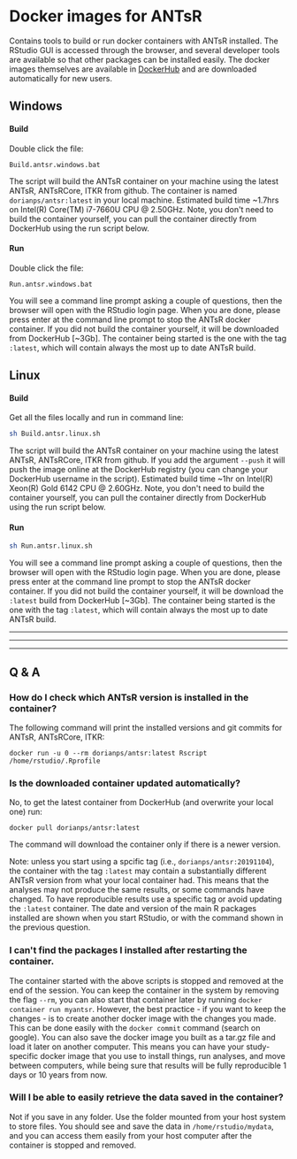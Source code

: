 # Docker images for ANTsR
Contains tools to build or run docker containers with ANTsR installed. The RStudio GUI is accessed through the browser, and several developer tools are available so that other packages can be installed easily. The docker images themselves are available in [DockerHub](https://hub.docker.com/u/dorianps) and are downloaded automatically for new users.


## Windows
#### Build
Double click the file:
```
Build.antsr.windows.bat
```
The script will build the ANTsR container on your machine using the latest ANTsR, ANTsRCore, ITKR from github. The container is named `dorianps/antsr:latest` in your local machine. Estimated build time ~1.7hrs on Intel(R) Core(TM) i7-7660U CPU @ 2.50GHz. Note, you don't need to build the container yourself, you can pull the container directly from DockerHub using the run script below.

#### Run
Double click the file:
```
Run.antsr.windows.bat
```
You will see a command line prompt asking a couple of questions, then the browser will open with the RStudio login page. When you are done, please press enter at the command line prompt to stop the ANTsR docker container. If you did not build the container yourself, it will be downloaded from DockerHub [~3Gb]. The container being started is the one with the tag `:latest`, which will contain always the most up to date ANTsR build.
  
## Linux
#### Build
Get all the files locally and run in command line:
```bash
sh Build.antsr.linux.sh
```
The script will build the ANTsR container on your machine using the latest ANTsR, ANTsRCore, ITKR from github. If you add the argument `--push` it will push the image online at the DockerHub registry (you can change your DockerHub username in the script). Estimated build time ~1hr on Intel(R) Xeon(R) Gold 6142 CPU @ 2.60GHz. Note, you don't need to build the container yourself, you can pull the container directly from DockerHub using the run script below.

#### Run
```bash
sh Run.antsr.linux.sh
```
You will see a command line prompt asking a couple of questions, then the browser will open with the RStudio login page. When you are done, please press enter at the command line prompt to stop the ANTsR docker container. If you did not build the container yourself, it will be download the `:latest` build from DockerHub [~3Gb]. The container being started is the one with the tag `:latest`, which will contain always the most up to date ANTsR build.



---
---
---
## Q & A

### How do I check which ANTsR version is installed in the container?
The following command will print the installed versions and git commits for ANTsR, ANTsRCore, ITKR:
```
docker run -u 0 --rm dorianps/antsr:latest Rscript /home/rstudio/.Rprofile
```

### Is the downloaded container updated automatically?
No, to get the latest container from DockerHub (and overwrite your local one) run:
```
docker pull dorianps/antsr:latest
```
The command will download the container only if there is a newer version.
  
Note: unless you start using a spcific tag (i.e., `dorianps/antsr:20191104`), the container with the tag `:latest` may contain a substantially different ANTsR version from what your local container had. This means that the analyses may not produce the same results, or some commands have changed. To have reproducible results use a specific tag or avoid updating the `:latest` container. The date and version of the main R packages installed are shown when you start RStudio, or with the command shown in the previous question.

### I can't find the packages I installed after restarting the container.
The container started with the above scripts is stopped and removed at the end of the session. You can keep the container in the system by removing the flag `--rm`, you can also start that container later by running `docker container run myantsr`. However, the best practice - if you want to keep the changes - is to create another docker image with the changes you made. This can be done easily with the `docker commit` command (search on google). You can also save the docker image you built as a tar.gz file and load it later on another computer. This means you can have your study-specific docker image that you use to install things, run analyses, and move between computers, while being sure that results will be fully reproducible 1 days or 10 years from now.

### Will I be able to easily retrieve the data saved in the container?
Not if you save in any folder. Use the folder mounted from your host system to store files. You should see and save the data in `/home/rstudio/mydata`, and you can access them easily from your host computer after the container is stopped and removed.
